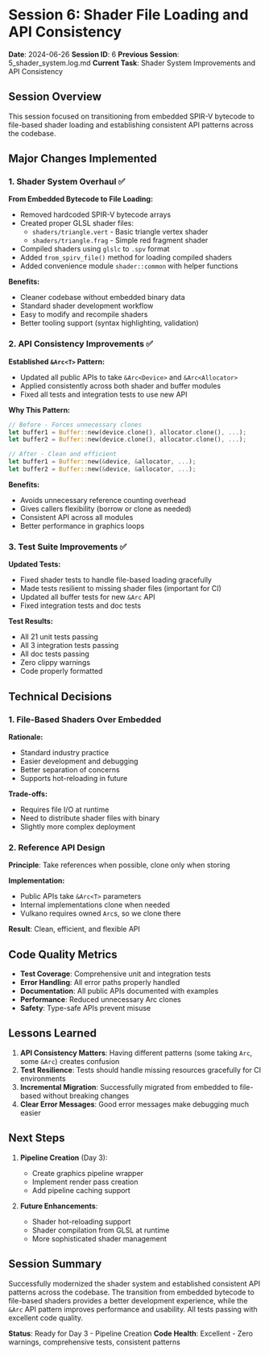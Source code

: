 # Session 6: Shader File Loading and API Consistency
**Date**: 2024-06-26
**Session ID**: 6
**Previous Session**: 5_shader_system.log.md
**Current Task**: Shader System Improvements and API Consistency

## Session Overview

This session focused on transitioning from embedded SPIR-V bytecode to file-based shader loading and establishing consistent API patterns across the codebase.

## Major Changes Implemented

### 1. Shader System Overhaul ✅

**From Embedded Bytecode to File Loading:**
- Removed hardcoded SPIR-V bytecode arrays
- Created proper GLSL shader files:
  - `shaders/triangle.vert` - Basic triangle vertex shader
  - `shaders/triangle.frag` - Simple red fragment shader
- Compiled shaders using `glslc` to `.spv` format
- Added `from_spirv_file()` method for loading compiled shaders
- Added convenience module `shader::common` with helper functions

**Benefits:**
- Cleaner codebase without embedded binary data
- Standard shader development workflow
- Easy to modify and recompile shaders
- Better tooling support (syntax highlighting, validation)

### 2. API Consistency Improvements ✅

**Established `&Arc<T>` Pattern:**
- Updated all public APIs to take `&Arc<Device>` and `&Arc<Allocator>`
- Applied consistently across both shader and buffer modules
- Fixed all tests and integration tests to use new API

**Why This Pattern:**
```rust
// Before - Forces unnecessary clones
let buffer1 = Buffer::new(device.clone(), allocator.clone(), ...);
let buffer2 = Buffer::new(device.clone(), allocator.clone(), ...);

// After - Clean and efficient
let buffer1 = Buffer::new(&device, &allocator, ...);
let buffer2 = Buffer::new(&device, &allocator, ...);
```

**Benefits:**
- Avoids unnecessary reference counting overhead
- Gives callers flexibility (borrow or clone as needed)
- Consistent API across all modules
- Better performance in graphics loops

### 3. Test Suite Improvements ✅

**Updated Tests:**
- Fixed shader tests to handle file-based loading gracefully
- Made tests resilient to missing shader files (important for CI)
- Updated all buffer tests for new `&Arc` API
- Fixed integration tests and doc tests

**Test Results:**
- All 21 unit tests passing
- All 3 integration tests passing
- All doc tests passing
- Zero clippy warnings
- Code properly formatted

## Technical Decisions

### 1. File-Based Shaders Over Embedded

**Rationale:**
- Standard industry practice
- Easier development and debugging
- Better separation of concerns
- Supports hot-reloading in future

**Trade-offs:**
- Requires file I/O at runtime
- Need to distribute shader files with binary
- Slightly more complex deployment

### 2. Reference API Design

**Principle**: Take references when possible, clone only when storing

**Implementation:**
- Public APIs take `&Arc<T>` parameters
- Internal implementations clone when needed
- Vulkano requires owned `Arc`s, so we clone there

**Result**: Clean, efficient, and flexible API

## Code Quality Metrics

- **Test Coverage**: Comprehensive unit and integration tests
- **Error Handling**: All error paths properly handled
- **Documentation**: All public APIs documented with examples
- **Performance**: Reduced unnecessary Arc clones
- **Safety**: Type-safe APIs prevent misuse

## Lessons Learned

1. **API Consistency Matters**: Having different patterns (some taking `Arc`, some `&Arc`) creates confusion
2. **Test Resilience**: Tests should handle missing resources gracefully for CI environments
3. **Incremental Migration**: Successfully migrated from embedded to file-based without breaking changes
4. **Clear Error Messages**: Good error messages make debugging much easier

## Next Steps

1. **Pipeline Creation** (Day 3):
   - Create graphics pipeline wrapper
   - Implement render pass creation
   - Add pipeline caching support

2. **Future Enhancements**:
   - Shader hot-reloading support
   - Shader compilation from GLSL at runtime
   - More sophisticated shader management

## Session Summary

Successfully modernized the shader system and established consistent API patterns across the codebase. The transition from embedded bytecode to file-based shaders provides a better development experience, while the `&Arc` API pattern improves performance and usability. All tests passing with excellent code quality.

**Status**: Ready for Day 3 - Pipeline Creation
**Code Health**: Excellent - Zero warnings, comprehensive tests, consistent patterns